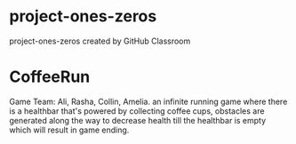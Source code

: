 # project-ones-zeros
project-ones-zeros created by GitHub Classroom

# CoffeeRun
Game Team: Ali, Rasha, Collin, Amelia.
an infinite running game where there is a healthbar that's powered by collecting coffee cups, obstacles are generated along the way 
to decrease health till the healthbar is empty which will result in game ending.
